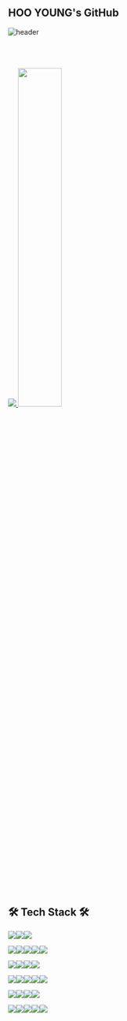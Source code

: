 ## HOO YOUNG's GitHub

![header](https://capsule-render.vercel.app/api?type=rect&color=auto&height=150&animation=blink&section=header&text=Hello!%20I'm%20HooYoung%20🧑🏻‍💻&fontAlign=50&fontSize=40&fontColor=fff&desc=Welcome%20to%20my%20space&descAlign=50&descAlignY=70&descSize=20&descColor=ddd)


<br>
<br>
<br>
<a href="s">
  <img src="https://github-readme-stats.vercel.app/api/top-langs/?username=2eehy&exclude_repo=2eehy.github.io&layout=compact&theme=light" />
</a>
<a href="s">
  <img src="https://github-readme-stats.vercel.app/api?username=2eehy&theme=light&show_icons=true" width="42%" />
</a>
<br>
<br>
<br>


## 🛠 Tech Stack 🛠


<img src="https://img.shields.io/badge/Java-007396?style=flat&logo=Java&logoColor=white"/><img src="https://img.shields.io/badge/Javascript-F7DF1E?style=flat&logo=Javascript&logoColor=white"/><img src="https://img.shields.io/badge/SQL-4479A1?style=flat&logo=MySql&logoColor=white"/>


<img src="https://img.shields.io/badge/HTML5-E34F26?style=flat&logo=HTML5&logoColor=white"/><img src="https://img.shields.io/badge/CSS3-1572B6?style=flat&logo=CSS3&logoColor=white"/><img src="https://img.shields.io/badge/Jquery-0769AD?style=flat&logo=Jquery&logoColor=white"/><img src="https://img.shields.io/badge/React-61DAFB?style=flat&logo=React&logoColor=white"/><img src="https://img.shields.io/badge/Thymeleaf-005F0F?style=flat&logo=Thymeleaf&logoColor=white"/>

<img src="https://img.shields.io/badge/Spring-6DB33F?style=flat&logo=Spring&logoColor=white"/><img src="https://img.shields.io/badge/SpringBoot-6DB33F?style=flat&logo=SpringBoot&logoColor=white"/><img src="https://img.shields.io/badge/MyBatis-6DB33F?style=flat&logo=MyBatis&logoColor=white"/><img src="https://img.shields.io/badge/Apache%20Tomcat-F8DC75?style=flat&logo=Apache%20Tomcat&logoColor=white"/>


<img src="https://img.shields.io/badge/MySQL-4479A1?style=flat&logo=MySql&logoColor=white"/><img src="https://img.shields.io/badge/ElasticSearch-005571?style=flat&logo=ElasticSearch&logoColor=white"/><img src="https://img.shields.io/badge/Logstash-005571?style=flat&logo=Logstash&logoColor=white"/><img src="https://img.shields.io/badge/Kibana-005571?style=flat&logo=Kibana&logoColor=white"/><img src="https://img.shields.io/badge/Redis-DC382D?style=flat&logo=Redis&logoColor=white"/>


<img src="https://img.shields.io/badge/IntelliJ%20IDEA-000000?style=flat&logo=IntelliJ%20IDEA&logoColor=white"/><img src="https://img.shields.io/badge/VS%20Code-007ACC?style=flat&logo=Visual%20Studio%20Code&logoColor=white"/><img src="https://img.shields.io/badge/Docker-2496ED?style=flat&logo=Docker&logoColor=white"/><img src="https://img.shields.io/badge/Swagger-85EA2D?style=flat&logo=Swagger&logoColor=white"/>


<img src="https://img.shields.io/badge/AWS-232F3E?style=flat&logo=Amazon%20AWS&logoColor=white"/><img src="https://img.shields.io/badge/AWS%20EC2-FF9900?style=flat&logo=Amazon%20EC2&logoColor=white"/><img src="https://img.shields.io/badge/AWS%20Cognito-FF9900?style=flat&logo=Amazon%20Cognito&logoColor=white"/><img src="https://img.shields.io/badge/AWS%20Amplify-FF9900?style=flat&logo=Amazon%20AWS&logoColor=white"/><img src="https://img.shields.io/badge/AWS%20Auto%20Scaling-FF9900?style=flat&logo=Amazon%20AWS&logoColor=white"/>

   
